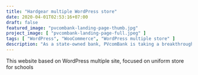 ```yaml
---
title: "Hardgear multiple WordPress store"
date: 2020-04-01T02:53:16+07:00
draft: false
featured_image: "pvcombank-landing-page-thumb.jpg"
project_image: [ "pvcombank-landing-page-full.jpeg" ]
tags: [ "WordPress", "WooCommerce", "WordPress multiple store" ]
description: "As a state-owned bank, PVcomBank is taking a breakthrough step. to bring more convenience to customers."
---
```


This website based on WordPress multiple site, focused on uniform store for schools